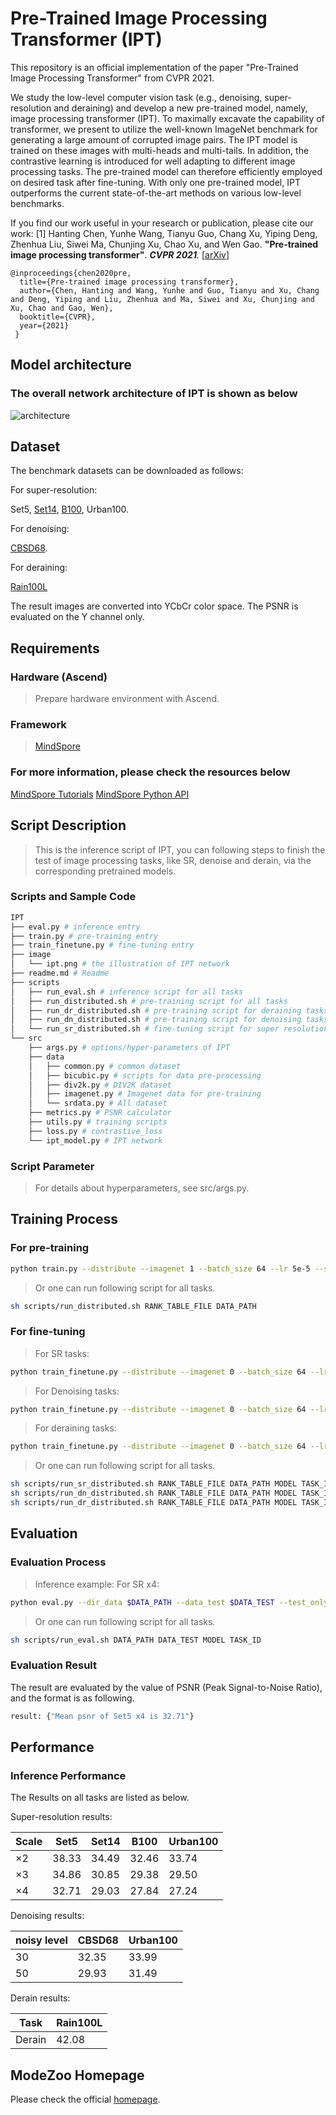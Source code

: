 <TOC>

# Pre-Trained Image Processing Transformer (IPT)

This repository is an official implementation of the paper "Pre-Trained Image Processing Transformer" from CVPR 2021.

We study the low-level computer vision task (e.g., denoising, super-resolution and deraining) and develop a new pre-trained model, namely, image processing transformer (IPT). To maximally excavate the capability of transformer, we present to utilize the well-known ImageNet benchmark for generating a large amount of corrupted image pairs. The IPT model is trained on these images with multi-heads and multi-tails. In addition, the contrastive learning is introduced for well adapting to different image processing tasks. The pre-trained model can therefore efficiently employed on desired task after fine-tuning. With only one pre-trained model, IPT outperforms the current state-of-the-art methods on various low-level benchmarks.

If you find our work useful in your research or publication, please cite our work:
[1] Hanting Chen, Yunhe Wang, Tianyu Guo, Chang Xu, Yiping Deng, Zhenhua Liu, Siwei Ma, Chunjing Xu, Chao Xu, and Wen Gao. **"Pre-trained image processing transformer"**. <i>**CVPR 2021**.</i> [[arXiv](https://arxiv.org/abs/2012.00364)]

    @inproceedings{chen2020pre,
      title={Pre-trained image processing transformer},
      author={Chen, Hanting and Wang, Yunhe and Guo, Tianyu and Xu, Chang and Deng, Yiping and Liu, Zhenhua and Ma, Siwei and Xu, Chunjing and Xu, Chao and Gao, Wen},
      booktitle={CVPR},
      year={2021}
     }

## Model architecture

### The overall network architecture of IPT is shown as below

![architecture](./image/ipt.png)

## Dataset

The benchmark datasets can be downloaded as follows:

For super-resolution:

 Set5,
[Set14](https://sites.google.com/site/romanzeyde/research-interests),
[B100](https://www2.eecs.berkeley.edu/Research/Projects/CS/vision/bsds/),
Urban100.

For denoising:

[CBSD68](https://www2.eecs.berkeley.edu/Research/Projects/CS/vision/bsds/).

For deraining:

[Rain100L](https://www.icst.pku.edu.cn/struct/Projects/joint_rain_removal.html)

The result images are converted into YCbCr color space. The PSNR is evaluated on the Y channel only.

## Requirements

### Hardware (Ascend)

> Prepare hardware environment with Ascend.

### Framework

> [MindSpore](https://www.mindspore.cn/install/en)

### For more information, please check the resources below

[MindSpore Tutorials](https://www.mindspore.cn/tutorials/en/master/index.html)
[MindSpore Python API](https://www.mindspore.cn/docs/en/master/index.html)

## Script Description

> This is the inference script of IPT, you can following steps to finish the test of image processing tasks, like SR, denoise and derain, via the corresponding pretrained models.

### Scripts and Sample Code

```bash
IPT
├── eval.py # inference entry
├── train.py # pre-training entry
├── train_finetune.py # fine-tuning entry
├── image
│   └── ipt.png # the illustration of IPT network
├── readme.md # Readme
├── scripts
│   ├── run_eval.sh # inference script for all tasks
│   ├── run_distributed.sh # pre-training script for all tasks
│   ├── run_dr_distributed.sh # pre-training script for deraining tasks
│   ├── run_dn_distributed.sh # pre-training script for denoising tasks
│   └── run_sr_distributed.sh # fine-tuning script for super resolution tasks
└── src
    ├── args.py # options/hyper-parameters of IPT
    ├── data
    │   ├── common.py # common dataset
    │   ├── bicubic.py # scripts for data pre-processing
    │   ├── div2k.py # DIV2K dataset
    │   ├── imagenet.py # Imagenet data for pre-training
    │   └── srdata.py # All dataset
    ├── metrics.py # PSNR calculator
    ├── utils.py # training scripts
    ├── loss.py # contrastive_loss
    └── ipt_model.py # IPT network
```

### Script Parameter

> For details about hyperparameters, see src/args.py.

## Training Process

### For pre-training

```bash
python train.py --distribute --imagenet 1 --batch_size 64 --lr 5e-5 --scale 2+3+4+1+1+1 --alltask --react --model vtip --num_queries 6 --chop_new --num_layers 4 --data_train imagenet --dir_data $DATA_PATH --derain --save $SAVE_PATH
```

> Or one can run following script for all tasks.

```bash
sh scripts/run_distributed.sh RANK_TABLE_FILE DATA_PATH
```

### For fine-tuning

> For SR tasks:

```bash
python train_finetune.py --distribute --imagenet 0 --batch_size 64 --lr 2e-5 --scale 2+3+4+1+1+1 --model vtip --num_queries 6 --chop_new --num_layers 4 --task_id $TASK_ID --dir_data $DATA_PATH --pth_path $MODEL --epochs 50
```

> For Denoising tasks:

```bash
python train_finetune.py --distribute --imagenet 0 --batch_size 64 --lr 2e-5 --scale 2+3+4+1+1+1 --model vtip --num_queries 6 --chop_new --num_layers 4 --task_id $TASK_ID --dir_data $DATA_PATH --pth_path $MODEL --denoise --sigma $Noise --epochs 50
```

> For deraining tasks:

```bash
python train_finetune.py --distribute --imagenet 0 --batch_size 64 --lr 2e-5 --scale 2+3+4+1+1+1 --model vtip --num_queries 6 --chop_new --num_layers 4 --task_id $TASK_ID --dir_data $DATA_PATH --pth_path $MODEL --derain --epochs 50
```

> Or one can run following script for all tasks.

```bash
sh scripts/run_sr_distributed.sh RANK_TABLE_FILE DATA_PATH MODEL TASK_ID
sh scripts/run_dn_distributed.sh RANK_TABLE_FILE DATA_PATH MODEL TASK_ID
sh scripts/run_dr_distributed.sh RANK_TABLE_FILE DATA_PATH MODEL TASK_ID
```

## Evaluation

### Evaluation Process

> Inference example:
> For SR x4:

```bash
python eval.py --dir_data $DATA_PATH --data_test $DATA_TEST --test_only --ext img --pth_path $MODEL --task_id $TASK_ID --scale $SCALE
```

> Or one can run following script for all tasks.

```bash
sh scripts/run_eval.sh DATA_PATH DATA_TEST MODEL TASK_ID
```

### Evaluation Result

The result are evaluated by the value of PSNR (Peak Signal-to-Noise Ratio), and the format is as following.

```bash
result: {"Mean psnr of Set5 x4 is 32.71"}
```

## Performance

### Inference Performance

The Results on all tasks are listed as below.

Super-resolution results:

| Scale | Set5 | Set14 | B100 | Urban100 |
| ----- | ----- | ----- | ----- | ----- |
| ×2    | 38.33 | 34.49 | 32.46 | 33.74 |
| ×3    | 34.86 | 30.85 | 29.38 | 29.50 |
| ×4    | 32.71 | 29.03 | 27.84 | 27.24 |

Denoising results:

| noisy level | CBSD68 | Urban100 |
| ----- | ----- | ----- |
| 30    | 32.35 | 33.99 |
| 50    | 29.93 | 31.49 |

Derain results:

| Task | Rain100L |
| ----- | ----- |
| Derain   | 42.08 |

## ModeZoo Homepage

Please check the official [homepage](https://gitee.com/mindspore/models).
